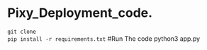 # Pixy_Deployment_code.
 `git clone`  
 `pip install -r requirements.txt`
 #Run The code
 python3 app.py
